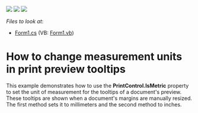 <!-- default badges list -->
![](https://img.shields.io/endpoint?url=https://codecentral.devexpress.com/api/v1/VersionRange/128597176/13.1.4%2B)
[![](https://img.shields.io/badge/Open_in_DevExpress_Support_Center-FF7200?style=flat-square&logo=DevExpress&logoColor=white)](https://supportcenter.devexpress.com/ticket/details/E62)
[![](https://img.shields.io/badge/📖_How_to_use_DevExpress_Examples-e9f6fc?style=flat-square)](https://docs.devexpress.com/GeneralInformation/403183)
<!-- default badges end -->
<!-- default file list -->
*Files to look at*:

* [Form1.cs](./CS/Form1.cs) (VB: [Form1.vb](./VB/Form1.vb))
<!-- default file list end -->
# How to change measurement units in print preview tooltips 


<p>This example demonstrates how to use the <strong>PrintControl.IsMetric</strong> property to set the unit of measurement for the tooltips of a document's preview. These tooltips are shown when a document's margins are manually resized. The first method sets it to millimeters and the second method to inches.</p>

<br/>


